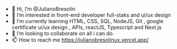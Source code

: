 - 👋 Hi, I’m @JulianoBresolin
- 👀 I’m interested in front-end developer full-staks and ui/ux design
- 🌱 I’m currently learning HTML, CSS, SQL, NodeJS, Git , google certificate ui/ux design , APIs, reactJS, Typescript and Next.js
- 💞️ I’m looking to collaborate on all i can do.
- 📫 How to reach me https://julianobresolinux.vercel.app/

<!---
JulianoBresolin/JulianoBresolin is a ✨ special ✨ repository because its `README.md` (this file) appears on your GitHub profile.
You can click the Preview link to take a look at your changes.
--->
